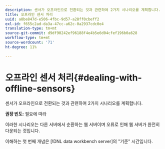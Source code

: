 ```yaml
---
description: 센서가 오프라인으로 전환되는 것과 관련하여 2가지 시나리오를 계획합니다.
title: 오프라인 센서 처리
uuid: a8be847d-e506-4fbc-9d57-a28ff0cbeff2
exl-id: f655c2ad-da3a-47cc-a62c-0a2937cdc0e4
translation-type: tm+mt
source-git-commit: d9df90242ef96188f4e4b5e6d04cfef196b0a628
workflow-type: tm+mt
source-wordcount: '71'
ht-degree: 11%

---
```


# 오프라인 센서 처리{#dealing-with-offline-sensors}

센서가 오프라인으로 전환되는 것과 관련하여 2가지 시나리오를 계획합니다.

**권장 빈도:** 필요에 따라

이러한 시나리오는 다른 서버에서 순환하는 웹 서버이며 오류로 인해 웹 서버가 완전히 다운되는 것입니다.

이해하는 첫 번째 개념은 [!DNL data workbench server]의 &quot;기준&quot; 시간입니다.
